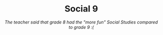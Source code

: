 <h1 align="center">Social 9</h1>

*<p align="center">The teacher said that grade 8 had the "more fun" Social Studies compared to grade 9 :(</p>*
